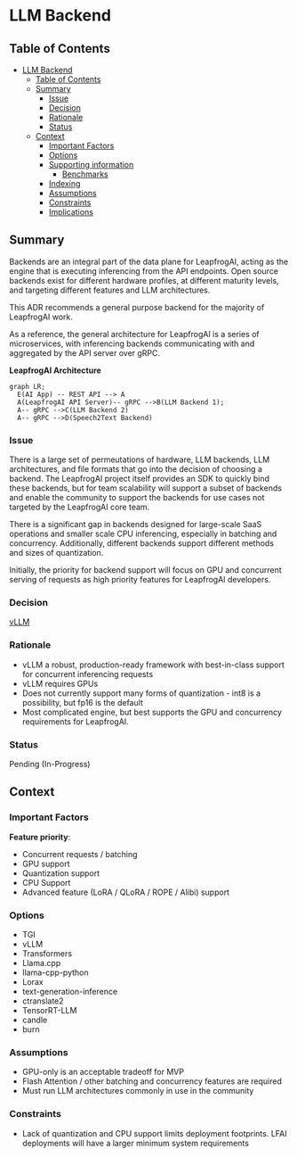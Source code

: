 # LLM Backend 

## Table of Contents

- [LLM Backend](#llm-backend)
  - [Table of Contents](#table-of-contents)
  - [Summary](#summary)
    - [Issue](#issue)
    - [Decision](#decision)
    - [Rationale](#rationale)
    - [Status](#status)
  - [Context](#context)
    - [Important Factors](#important-factors)
    - [Options](#options)
    - [Supporting information](#supporting-information)
      - [Benchmarks](#benchmarks)
    - [Indexing](#indexing)
    - [Assumptions](#assumptions)
    - [Constraints](#constraints)
    - [Implications](#implications)

## Summary

Backends are an integral part of the data plane for LeapfrogAI, acting as the engine that is executing inferencing from the API endpoints. Open source backends exist for different hardware profiles, at different maturity levels, and targeting different features and LLM architectures.

This ADR recommends a general purpose backend for the majority of LeapfrogAI work.

As a reference, the general architecture for LeapfrogAI is a series of microservices, with inferencing backends communicating with and aggregated by the API server over gRPC.

**LeapfrogAI Architecture**
```mermaid
graph LR;
  E(AI App) -- REST API --> A
  A(LeapfrogAI API Server)-- gRPC -->B(LLM Backend 1);
  A-- gRPC -->C(LLM Backend 2)
  A-- gRPC -->D(Speech2Text Backend)
```

### Issue

There is a large set of permeutations of hardware, LLM backends, LLM architectures, and file formats that go into the decision of choosing a backend. The LeapfrogAI project itself provides an SDK to quickly bind these backends, but for team scalability will support a subset of backends and enable the community to support the backends for use cases not targeted by the LeapfrogAI core team.

There is a significant gap in backends designed for large-scale SaaS operations and smaller scale CPU inferencing, especially in batching and concurrency. Additionally, different backends support different methods and sizes of quantization.

Initially, the priority for backend support will focus on GPU and concurrent serving of requests as high priority features for LeapfrogAI developers.

### Decision

[vLLM](https://github.com/vllm-project/vllm)

### Rationale

* vLLM a robust, production-ready framework with best-in-class support for concurrent inferencing requests
* vLLM requires GPUs
* Does not currently support many forms of quantization - int8 is a possibility, but fp16 is the default
* Most complicated engine, but best supports the GPU and concurrency requirements for LeapfrogAI.

### Status

Pending (In-Progress)

## Context

### Important Factors

**Feature priority**:

- Concurrent requests / batching
- GPU support
- Quantization support
- CPU Support
- Advanced feature (LoRA / QLoRA / ROPE / Alibi) support

### Options

- TGI
- vLLM
- Transformers
- Llama.cpp
- llama-cpp-python
- Lorax
- text-generation-inference
- ctranslate2
- TensorRT-LLM
- candle
- burn

### Assumptions

* GPU-only is an acceptable tradeoff for MVP
* Flash Attention / other batching and concurrency features are required
* Must run LLM architectures commonly in use in the community

### Constraints

* Lack of quantization and CPU support limits deployment footprints. LFAI deployments will have a larger minimum system requirements
